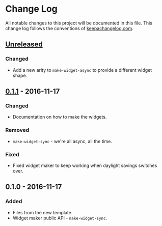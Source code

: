 # Change Log
All notable changes to this project will be documented in this file. This change log follows the conventions of [keepachangelog.com](http://keepachangelog.com/).

## [Unreleased]
### Changed
- Add a new arity to `make-widget-async` to provide a different widget shape.

## [0.1.1] - 2016-11-17
### Changed
- Documentation on how to make the widgets.

### Removed
- `make-widget-sync` - we're all async, all the time.

### Fixed
- Fixed widget maker to keep working when daylight savings switches over.

## 0.1.0 - 2016-11-17
### Added
- Files from the new template.
- Widget maker public API - `make-widget-sync`.

[Unreleased]: https://github.com/your-name/hotpie/compare/0.1.1...HEAD
[0.1.1]: https://github.com/your-name/hotpie/compare/0.1.0...0.1.1

